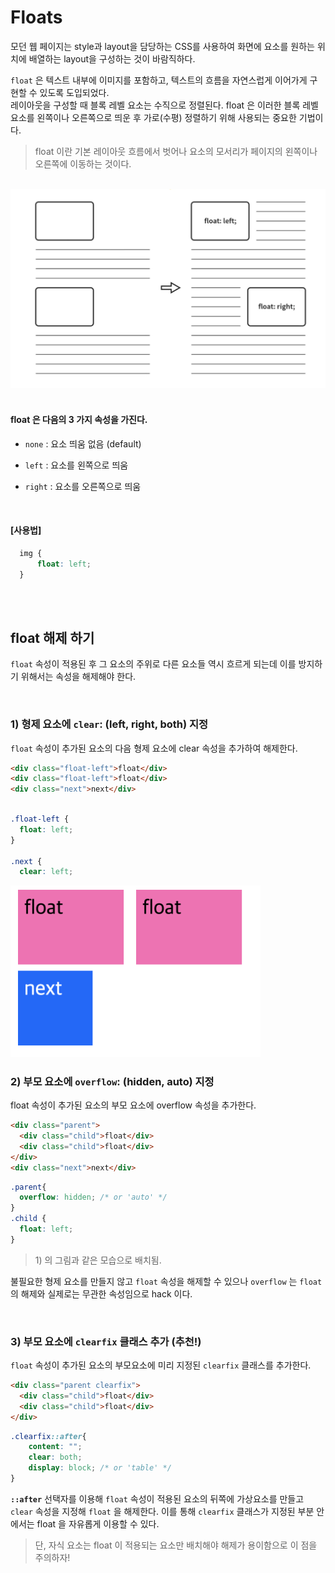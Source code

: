 # Floats

모던 웹 페이지는 style과 layout을 담당하는 CSS를 사용하여 화면에 요소를 원하는 위치에 배열하는 layout을 구성하는 것이 바람직하다.

`float` 은 텍스트 내부에 이미지를 포함하고, 텍스트의 흐름을 자연스럽게 이어가게 구현할 수 있도록 도입되었다. <br> 레이아웃을 구성할 때 블록 레벨 요소는 수직으로 정렬된다. float 은 이러한 블록 레벨 요소를 왼쪽이나 오른쪽으로 띄운 후 가로(수평) 정렬하기 위해 사용되는 중요한 기법이다.

> float 이란 기본 레이아웃 흐름에서 벗어나 요소의 모서리가 페이지의 왼쪽이나 오른쪽에 이동하는 것이다.

<Br>

<img src="../images/css/float.png" width="600">

<br>
<br>

#### float 은 다음의 3 가지 속성을 가진다.

- `none` : 요소 띄움 없음 (default)

- `left` : 요소를 왼쪽으로 띄움
- `right` : 요소를 오른쪽으로 띄움


<Br>

#### [사용법]
```css
  img {
      float: left;
  }
```
<br>
<br>

## float 해제 하기

`float` 속성이 적용된 후 그 요소의 주위로 다른 요소들 역시 흐르게 되는데 이를 방지하기 위해서는 속성을 해제해야 한다.

<Br>

### 1) 형제 요소에 `clear`: (left, right, both) 지정 

`float` 속성이 추가된 요소의 다음 형제 요소에 clear 속성을 추가하여 해제한다.


```html
<div class="float-left">float</div>
<div class="float-left">float</div>
<div class="next">next</div>
```
```css

.float-left {
  float: left;
}

.next {
  clear: left;
```

<img src="../images/css/clear-left.png" width="400">

<br>

### 2) 부모 요소에 `overflow`: (hidden, auto) 지정 

float 속성이 추가된 요소의 부모 요소에 overflow 속성을 추가한다.

```html
<div class="parent">
  <div class="child">float</div>
  <div class="child">float</div>
</div>
<div class="next">next</div>
```
```css
.parent{
  overflow: hidden; /* or 'auto' */
}
.child {
  float: left;
}
```

> 1&rpar; 의 그림과 같은 모습으로 배치됨.

불필요한 형제 요소를 만들지 않고 `float` 속성을 해제할 수 있으나 `overflow` 는 `float` 의 해제와 실제로는 무관한 속성임으로 hack 이다.

<br>

### 3) __부모 요소에 `clearfix` 클래스 추가 (추천!)__

`float` 속성이 추가된 요소의 부모요소에 미리 지정된 `clearfix` 클래스를 추가한다.

```html
<div class="parent clearfix">
  <div class="child">float</div>
  <div class="child">float</div>
</div>
```
```css
.clearfix::after{
    content: "";
    clear: both;
    display: block; /* or 'table' */
}
```

__`::after`__ 선택자를 이용해 `float` 속성이 적용된 요소의 뒤쪽에 가상요소를 만들고 `clear` 속성을 지정해 `float` 을 해제한다.
이를 통해 `clearfix` 클래스가 지정된 부분 안에서는 float 을 자유롭게 이용할 수 있다.

> 단, 자식 요소는 float 이 적용되는 요소만 배치해야 해제가 용이함으로 이 점을 주의하자!





